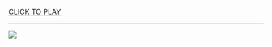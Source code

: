 
<a href="https://premium76.site?title=snake_game_2&ref=12M">CLICK TO PLAY</a></h3>
<hr>

<a href="https://premium76.site?title=snake_game_2&ref=12M"><img src="https://clearcache.store/games.png"></a>


